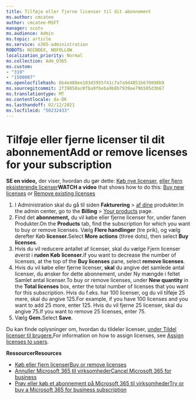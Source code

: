```yaml
---
title: Tilføje eller fjerne licenser til dit abonnement
ms.author: cmcatee
author: cmcatee-MSFT
manager: scotv
ms.audience: Admin
ms.topic: article
ms.service: o365-administration
ROBOTS: NOINDEX, NOFOLLOW
localization_priority: Normal
ms.collection: Adm_O365
ms.custom:
- "319"
- "1500007"
ms.openlocfilehash: 6b4e488ee10345955f41c7a7a9d4851b670898b9
ms.sourcegitcommit: 2f39850ac0fba9fbeba9b8b7939ae79b505d3b67
ms.translationtype: MT
ms.contentlocale: da-DK
ms.lasthandoff: 02/12/2021
ms.locfileid: "50232433"
---
```

# <a name="add-or-remove-licenses-for-your-subscription"></a><span data-ttu-id="4a610-102">Tilføje eller fjerne licenser til dit abonnement</span><span class="sxs-lookup"><span data-stu-id="4a610-102">Add or remove licenses for your subscription</span></span>

<span data-ttu-id="4a610-103">**SE en video,** der viser, hvordan du gør dette: [Køb nye licenser,](https://go.microsoft.com/fwlink/p/?linkid=2154857) [eller fjern eksisterende licenser](https://go.microsoft.com/fwlink/p/?linkid=2154938)</span><span class="sxs-lookup"><span data-stu-id="4a610-103">**WATCH a video** that shows how to do this: [Buy new licenses](https://go.microsoft.com/fwlink/p/?linkid=2154857) or [Remove existing licenses](https://go.microsoft.com/fwlink/p/?linkid=2154938)</span></span>

1. <span data-ttu-id="4a610-104">I Administration skal du gå til siden **Fakturering**  >  [af dine](https://go.microsoft.com/fwlink/p/?linkid=842054) produkter.</span><span class="sxs-lookup"><span data-stu-id="4a610-104">In the admin center, go to the **Billing** > [Your products](https://go.microsoft.com/fwlink/p/?linkid=842054) page.</span></span>
2. <span data-ttu-id="4a610-105">Find det **abonnement,** du vil købe eller fjerne licenser for, under fanen Produkter.</span><span class="sxs-lookup"><span data-stu-id="4a610-105">On the **Products** tab, find the subscription for which you want to buy or remove licenses.</span></span> <span data-ttu-id="4a610-106">Vælg **Flere handlinger** (tre prik), og vælg derefter Køb **licenser.**</span><span class="sxs-lookup"><span data-stu-id="4a610-106">Select **More actions** (three dots), then select **Buy licenses**.</span></span>
3. <span data-ttu-id="4a610-107">Hvis du vil reducere antallet af licenser, skal du vælge Fjern licenser øverst i **ruden Køb** **licenser.**</span><span class="sxs-lookup"><span data-stu-id="4a610-107">If you want to decrease the number of licenses, at the top of the **Buy licenses** pane, select **remove licenses**.</span></span>
4. <span data-ttu-id="4a610-108">Hvis du vil købe eller fjerne  licenser, **skal** du angive det samlede antal licenser, du ønsker for dette abonnement, under Ny mængde i feltet Samlet antal licenser.</span><span class="sxs-lookup"><span data-stu-id="4a610-108">To buy or remove licenses, under **New quantity** in the **Total licenses** box, enter the total number of licenses that you want for this subscription.</span></span> <span data-ttu-id="4a610-109">Hvis du f.eks. har 100 licenser, og du vil tilføje 25 mere, skal du angive 125.</span><span class="sxs-lookup"><span data-stu-id="4a610-109">For example, if you have 100 licenses and you want to add 25 more, enter 125.</span></span> <span data-ttu-id="4a610-110">Hvis du vil fjerne 25 licenser, skal du angive 75.</span><span class="sxs-lookup"><span data-stu-id="4a610-110">If you want to remove 25 licenses, enter 75.</span></span>
5. <span data-ttu-id="4a610-111">Vælg **Gem.**</span><span class="sxs-lookup"><span data-stu-id="4a610-111">Select **Save**.</span></span>

<span data-ttu-id="4a610-112">Du kan finde oplysninger om, hvordan du tildeler licenser, [under Tildel licenser til brugere.](https://docs.microsoft.com/microsoft-365/admin/manage/assign-licenses-to-users)</span><span class="sxs-lookup"><span data-stu-id="4a610-112">For information on how to assign licenses, see [Assign licenses to users](https://docs.microsoft.com/microsoft-365/admin/manage/assign-licenses-to-users).</span></span>

<span data-ttu-id="4a610-113">**Ressourcer**</span><span class="sxs-lookup"><span data-stu-id="4a610-113">**Resources**</span></span>
  
- [<span data-ttu-id="4a610-114">Køb eller fjern licenser</span><span class="sxs-lookup"><span data-stu-id="4a610-114">Buy or remove licenses</span></span>](https://docs.microsoft.com/microsoft-365/commerce/licenses/buy-licenses)
- [<span data-ttu-id="4a610-115">Annuller Microsoft 365 til virksomheder</span><span class="sxs-lookup"><span data-stu-id="4a610-115">Cancel Microsoft 365 for business</span></span>](https://docs.microsoft.com/microsoft-365/commerce/subscriptions/cancel-your-subscription)
- [<span data-ttu-id="4a610-116">Prøv eller køb et abonnement på Microsoft 365 til virksomheder</span><span class="sxs-lookup"><span data-stu-id="4a610-116">Try or buy a Microsoft 365 for business subscription</span></span>](https://docs.microsoft.com/microsoft-365/commerce/try-or-buy-microsoft-365)